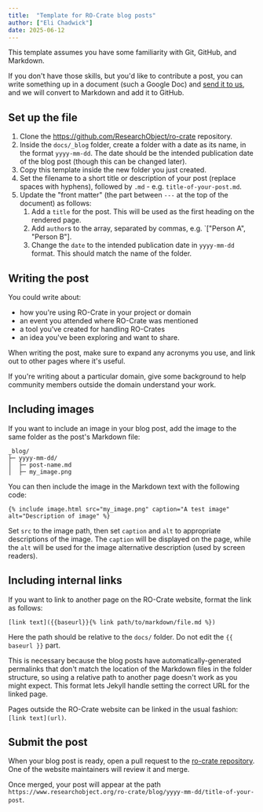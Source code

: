 ```yaml
---
title:  "Template for RO-Crate blog posts"
author: ["Eli Chadwick"]
date: 2025-06-12
---
```


This template assumes you have some familiarity with Git, GitHub, and Markdown.

If you don't have those skills, but you'd like to contribute a post, you can write something up in a document (such a Google Doc) and [send it to us](../pages/community/community.md#contact-us), and we will convert to Markdown and add it to GitHub.

## Set up the file

1. Clone the https://github.com/ResearchObject/ro-crate repository. 
1. Inside the `docs/_blog` folder, create a folder with a date as its name, in the format `yyyy-mm-dd`. The date should be the intended publication date of the blog post (though this can be changed later).
1. Copy this template inside the new folder you just created.
1. Set the filename to a short title or description of your post (replace spaces with hyphens), followed by `.md` - e.g. `title-of-your-post.md`.
1. Update the "front matter" (the part between `---` at the top of the document) as follows:
    1. Add a `title` for the post. This will be used as the first heading on the rendered page.
    1. Add `author`s to the array, separated by commas, e.g. `["Person A", "Person B"].
    1. Change the `date` to the intended publication date in `yyyy-mm-dd` format. This should match the name of the folder.

## Writing the post

You could write about:
* how you're using RO-Crate in your project or domain
* an event you attended where RO-Crate was mentioned
* a tool you've created for handling RO-Crates
* an idea you've been exploring and want to share.

When writing the post, make sure to expand any acronyms you use, and link out to other pages where it's useful.

If you're writing about a particular domain, give some background to help community members outside 
the domain understand your work.

## Including images

If you want to include an image in your blog post, add the image to the same folder as the post's Markdown file:

```
_blog/
├─ yyyy-mm-dd/
│  ├─ post-name.md
│  ├─ my_image.png
```

 You can then include the image in the Markdown text with the following code:

```
{% include image.html src="my_image.png" caption="A test image" alt="Description of image" %}
```

Set `src` to the image path, then set `caption` and `alt` to appropriate descriptions of the image. The `caption` will be displayed on the page, while the `alt` will be used for the image alternative description (used by screen readers).

## Including internal links

If you want to link to another page on the RO-Crate website, format the link as follows:

```
[link text]({{baseurl}}{% link path/to/markdown/file.md %})
```

Here the path should be relative to the `docs/` folder. Do not edit the `{{ baseurl }}` part.

This is necessary because the blog posts have automatically-generated permalinks that don't match the location of the Markdown files in the folder structure, so using a relative path to another page doesn't work as you might expect. This format lets Jekyll handle setting the correct URL for the linked page.

Pages outside the RO-Crate website can be linked in the usual fashion: `[link text](url)`.

## Submit the post

When your blog post is ready, open a pull request to the [ro-crate repository](https://github.com/ResearchObject/ro-crate). One of the website maintainers will review it and merge.

Once merged, your post will appear at the path `https://www.researchobject.org/ro-crate/blog/yyyy-mm-dd/title-of-your-post`.
